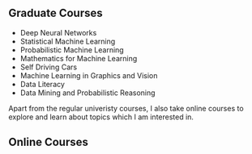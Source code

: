 
## Graduate Courses

* Deep Neural Networks                            
* Statistical Machine Learning                              
* Probabilistic Machine Learning
* Mathematics for Machine Learning
* Self Driving Cars 
* Machine Learning in Graphics and Vision
* Data Literacy                                    
* Data Mining and Probabilistic Reasoning

Apart from the regular univeristy courses, I also take online courses to explore and learn about topics which I am interested in.

## Online Courses


